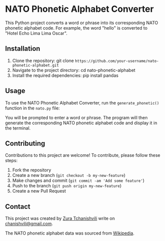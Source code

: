 # NATO Phonetic Alphabet Converter

This Python project converts a word or phrase into its corresponding NATO phonetic alphabet code. For example, the word "hello" is converted to "Hotel Echo Lima Lima Oscar".

## Installation

1. Clone the repository:
   git clone `https://github.com/your-username/nato-phonetic-alphabet.git`
2. Navigate to the project directory:
   cd nato-phonetic-alphabet
3. Install the required dependencies:
   pip install pandas

## Usage

To use the NATO Phonetic Alphabet Converter, run the `generate_phonetic()` function in the `nato.py` file:

You will be prompted to enter a word or phrase. The program will then generate the corresponding NATO phonetic alphabet code and display it in the terminal.

## Contributing

Contributions to this project are welcome! To contribute, please follow these steps:

1. Fork the repository
2. Create a new branch (`git checkout -b my-new-feature`)
3. Make changes and commit (`git commit -am 'Add some feature'`)
4. Push to the branch (`git push origin my-new-feature`)
5. Create a new Pull Request

## Contact

This project was created by [Zura Tchanishvili](https://github.com/Homeroida)
write on chanishvili@gmail.com.

The NATO phonetic alphabet data was sourced from [Wikipedia](https://en.wikipedia.org/wiki/NATO_phonetic_alphabet).
